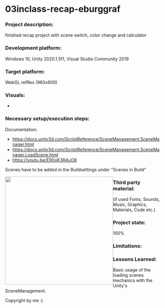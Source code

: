 # 03inclass-recap-eburggraf
### Project description: 
finished recap project with scene switch, color change and calculator

### Development platform: 
Windows 10, Unity 2020.1.5f1, Visual Studio Community 2019 

### Target platform: 
WebGL refRes (960x600)

### Visuals: 
-

### Necessary setup/execution steps: 

Documentation:
* https://docs.unity3d.com/ScriptReference/SceneManagement.SceneManager.html
* https://docs.unity3d.com/ScriptReference/SceneManagement.SceneManager.LoadScene.html
* https://youtu.be/E90oK3R4uO8

Scenes have to be added in the Buildsettings under "Scenes in Build" 
<div style="float:left;">
<img src="./Screenshots/buildinscenes.jpg" width="350">
</div>


### Third party material: 
(if used Fonts, Sounds, Music, Graphics, Materials, Code etc.)

### Project state: 
100%
### Limitations: 

### Lessons Learned: 
Basic usage of the loading scenes mechanics with the Unity's SceneManagement. 

Copyright by me :)

